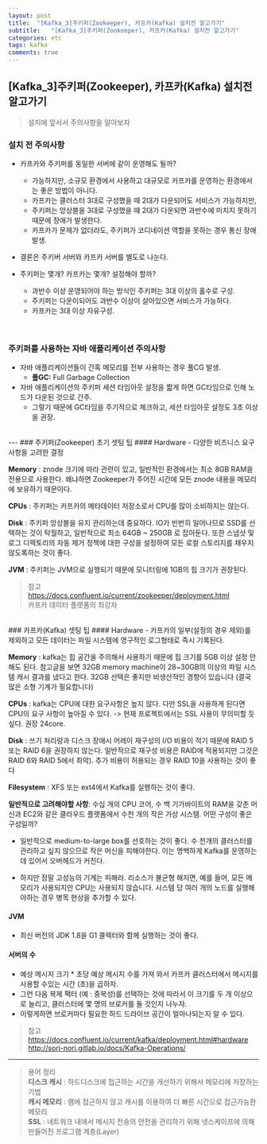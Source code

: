 ```yaml
---
layout: post
title:  "[Kafka_3]주키퍼(Zookeeper), 카프카(Kafka) 설치전 알고가기"
subtitle:   "[Kafka_3]주키퍼(Zookeeper), 카프카(Kafka) 설치전 알고가기"
categories: etc
tags: kafka
comments: true
---
```


## [Kafka_3]주키퍼(Zookeeper), 카프카(Kafka) 설치전 알고가기

> 설치에 앞서서 주의사항을 알아보자

### 설치 전 주의사항
- 카프카와 주키퍼를 동일한 서버에 같이 운영해도 될까?
	- 가능하지만, 소규모 환경에서 사용하고 대규모로 카프카를 운영하는 환경에서는 좋은 방법이 아니다.
	- 카프카는 클러스터 3대로 구성했을 때 2대가 다운되어도 서비스가 가능하지만,
	- 주키퍼는 앙상블을 3대로 구성했을 때 2대가 다운되면 과반수에 미치지 못하기 때문에 장애가 발생한다.
	- 카프카가 문제가 없더라도, 주키퍼가 코디네이션 역할을 못하는 경우 통신 장애 발생.

- 결론은 주키버 서버와 카프카 서버를 별도로 나눈다.

- 주키퍼는 몇개? 카프카는 몇개? 설정해야 할까?
	- 과반수 이상 운영되어야 하는 방식인 주키퍼는 3대 이상의 홀수로 구성.
	- 주키퍼는 다운이되어도 과반수 이상이 살아있으면 서비스가 가능하다.
	- 카프카는 3대 이상 자유구성.

<br>

### 주키퍼를 사용하는 자바 애플리케이션 주의사항
- 자바 애플리케이션들이 간혹 메모리를 전부 사용하는 경우 풀CG 발생.
	- **풀GC:** Full Garbage Collection  
- 자바 애플리케이션의 주키퍼 세션 타임아웃 설정을 짧게 하면 GC타임으로 인해 노드가 다운된 것으로 간주.
	- 그렇기 때문에 GC타임을 주기적으로 체크하고, 세션 타임아웃 설정도 3초 이상을 권장.


<br>
---
### 주키퍼(Zookeeper) 초기 셋팅 팁
#### Hardware
	- 다양한 비즈니스 요구 사항을 고려한 결정  

**Memory** : znode 크기에 따라 관련이 있고, 일반적인 환경에서는 최소 8GB RAM을 전용으로 사용한다. 왜냐하면 Zookeeper가 주어진 시간에 모든 znode 내용을 메모리에 보유하기 때문이다.  

**CPUs** : 주키퍼는 카프카의 메타데이터 저장소로서 CPU를 많이 소비하지는 않는다.  

**Disk** : 주키퍼 앙상블을 유지 관리하는데 중요하다. IO가 빈번히 일어나므로 SSD를 선택하는 것이 탁월하고, 일반적으로 최소 64GB ~ 250GB 로 잡아둔다. 또한 스냅샷 및 로그 디렉토리의 자동 제거 정책에 대한 구성을 설정하여 모든 로컬 스토리지를 채우지 않도록하는 것이 좋다.  

**JVM** : 주키퍼는 JVM으로 실행되기 때문에 모니터링에 1GB의 힙 크기가 권장된다.  

> 참고  
> https://docs.confluent.io/current/zookeeper/deployment.html  
> 카프카 데이터 플랫폼의 최강자  


<br>
### 카프카(Kafka) 셋팅 팁  
#### Hardware  
- 카프카의 일부(설정의 경우 제외)를 제외하고 모든 데이터는 파일 시스템에 영구적인 로그형태로 즉시 기록된다.

**Memory** : kafka는 힙 공간을 주의해서 사용하기 때문에 힙 크기를 5GB 이상 설정 안해도 된다. 참고글을 보면 32GB memory machine이 28~30GB의 이상의 파일 시스템 캐시 결과를 냈다고 한다. 32GB 선택은 좋지만 비생산적인 경향이 있습니다 (결국 많은 소형 기계가 필요합니다)

**CPUs** : kafka는 CPU에 대한 요구사항은 높지 않다. 다만 SSL을 사용하게 된다면 CPU의 요구 사항이 높아질 수 있다. -> 현재 프로젝트에서는 SSL 사용이 무의미할 듯 싶다. 권장 24core.

**Disk** : 쓰기 처리량과 디스크 장애시 어레이 재구성의 I/O 비용이 적기 때문에 RAID 5 또는 RAID 6을 권장하지 않는다. 일반적으로 재구성 비용은 RAID에 적용되지만 그것은 RAID 6와 RAID 5에서 최악). 추가 비용이 허용되는 경우 RAID 10을 사용하는 것이 좋다

**Filesystem** : XFS 또는 ext4에서 Kafka를 실행하는 것이 좋다.

**일반적으로 고려해야할 사항**: 수십 개의 CPU 코어, 수 백 기가바이트의 RAM을 갖춘 머신과 EC2와 같은 클라우드 플랫폼에서 수천 개의 작은 가상 시스템. 어떤 구성이 좋은 구성일까?

- 일반적으로 medium-to-large box를 선호하는 것이 좋다. 수 천개의 클러스터를 관리하고 싶지 않으므로 작은 머신을 피해야한다. 이는 명백하게 Kafka를 운영하는데 있어서 오버헤드가 커진다.

- 하지만 정말 고성능의 기계는 피해라. 리소스가 불균형 해지면, 예를 들어, 모든 메모리가 사용되지만 CPU는 사용되지 않습니다. 시스템 당 여러 개의 노드를 실행해야하는 경우 병목 현상을 추가할 수 있다.

#### JVM
- 최신 버전의 JDK 1.8을 G1 콜렉터와 함께 실행하는 것이 좋다.

#### 서버의 수
- 예상 메시지 크기 * 초당 예상 메시지 수를 가져 와서 카프카 클러스터에서 메시지를 사용할 수있는 시간 (초)을 곱하자.  
- 그런 다음 복제 팩터 (예 : 중복성)를 선택하는 것에 따라서 이 크기를 두 개 이상으로 늘리고, 클러스터에 몇 명의 브로커를 둘 것인지 나누자.
- 이렇게하면 브로커마다 필요한 하드 드라이브 공간이 얼마나되는지 알 수 있다.

> 참고  
> https://docs.confluent.io/current/kafka/deployment.html#hardware  
> http://sori-nori.gitlab.io/docs/Kafka-Operations/  


---
> 용어 정리  
> **디스크 캐시** : 하드디스크에 접근하는 시간을 개선하기 위해서 메모리에 저장하는 기법  
> **캐시 메모리** : 램에 접근하지 않고 캐시를 이용하여 더 빠른 시간으로 접근가능한 메모리  
> **SSL** : 네트워크 내에서 메시지 전송의 안전을 관리하기 위해 넷스케이프에 의해 만들어진
프로그램 계층(Layer)  
